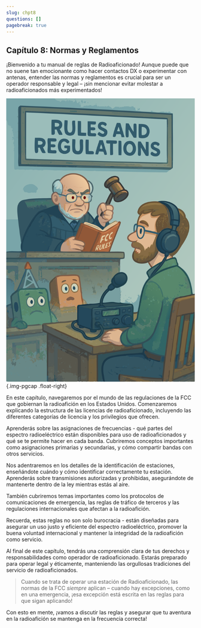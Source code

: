 ```yaml
---
slug: chpt8
questions: []
pagebreak: true
---
```


## Capítulo 8: Normas y Reglamentos

¡Bienvenido a tu manual de reglas de Radioaficionado! Aunque puede que no suene tan emocionante como hacer contactos DX o experimentar con antenas, entender las normas y reglamentos es crucial para ser un operador responsable y legal – ¡sin mencionar evitar molestar a radioaficionados más experimentados!

![ilustración divertida que muestra a alguien en una sala de tribunal frente a una radio con "normas y reglamentos" en la pared](../../../images/illus/rules-and-regs.svg)
{.img-pgcap .float-right}

En este capítulo, navegaremos por el mundo de las regulaciones de la FCC que gobiernan la radioafición en los Estados Unidos. Comenzaremos explicando la estructura de las licencias de radioaficionado, incluyendo las diferentes categorías de licencia y los privilegios que ofrecen.

Aprenderás sobre las asignaciones de frecuencias - qué partes del espectro radioeléctrico están disponibles para uso de radioaficionados y qué se te permite hacer en cada banda. Cubriremos conceptos importantes como asignaciones primarias y secundarias, y cómo compartir bandas con otros servicios.

Nos adentraremos en los detalles de la identificación de estaciones, enseñándote cuándo y cómo identificar correctamente tu estación. Aprenderás sobre transmisiones autorizadas y prohibidas, asegurándote de mantenerte dentro de la ley mientras estás al aire.

También cubriremos temas importantes como los protocolos de comunicaciones de emergencia, las reglas de tráfico de terceros y las regulaciones internacionales que afectan a la radioafición.

Recuerda, estas reglas no son solo burocracia - están diseñadas para asegurar un uso justo y eficiente del espectro radioeléctrico, promover la buena voluntad internacional y mantener la integridad de la radioafición como servicio.

Al final de este capítulo, tendrás una comprensión clara de tus derechos y responsabilidades como operador de radioaficionado. Estarás preparado para operar legal y éticamente, manteniendo las orgullosas tradiciones del servicio de radioaficionados.

> Cuando se trata de operar una estación de Radioaficionado, las normas de la FCC *siempre* aplican – cuando hay excepciones, como en una emergencia, ¡esa excepción está escrita en las reglas para que sigan aplicando!

Con esto en mente, ¡vamos a discutir las reglas y asegurar que tu aventura en la radioafición se mantenga en la frecuencia correcta!
